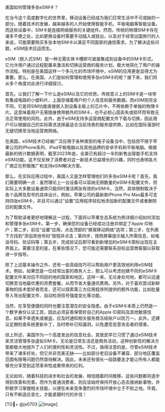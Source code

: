 美国如何管理多张eSIM卡？

在当今这个高度数字化的世界里，移动设备已经成为我们日常生活中不可或缺的一部分。随着技术的发展，越来越多的人开始使用智能手机、平板电脑等智能设备。而这些设备中，SIM卡是连接网络服务的关键组件。然而，传统的物理SIM卡存在诸多不便之处，比如更换设备时需要手动插入或拔出，以及对于经常出国旅行的人来说，可能需要购买多张本地SIM卡以满足不同国家的通信需求。为了解决这些问题，eSIM技术应运而生。

eSIM（嵌入式SIM）是一种无需实体卡槽即可直接集成到设备中的SIM卡形式。它允许用户通过远程配置来激活和切换运营商的服务计划，极大地简化了用户的操作流程。特别是在美国这样一个多元化的市场环境中，eSIM的应用更是显得尤为重要。那么，在美国，人们是如何管理和使用多张eSIM卡的呢？接下来，我们将从多个角度对此进行详细探讨。

首先，让我们了解一下什么是eSIM以及它的优势。传统意义上的SIM卡是一块带有集成电路的小塑料片，上面存储着用户的个人信息和服务数据。而eSIM则完全不同，它是将SIM功能直接嵌入到设备主板上的芯片中，不再依赖于单独的物理卡片。这意味着用户无需随身携带额外的SIM卡，也不必担心因丢失或损坏而导致无法正常使用的风险。此外，由于eSIM支持多运营商配置文件下载与切换，因此用户可以根据自己的实际需求选择最适合当前场景的服务提供商，比如在国际漫游时无缝切换至当地运营商网络。

在美国，eSIM技术已经被广泛应用于各种类型的电子设备当中，包括但不限于苹果公司的iPhone系列、iPad平板电脑以及其他品牌的安卓手机和平板电脑。根据最新的统计数据表明，截至2023年底，全美已有超过一半的新售出智能手机支持eSIM功能。这不仅反映了消费者对这一新技术日益增长的兴趣，同时也表明各大厂商正在积极推广和支持eSIM解决方案。

那么，在实际应用过程中，美国人又是怎样管理他们的多张eSIM卡呢？首先，我们需要明确一点：虽然理论上一台设备可以容纳无限数量的eSIM卡配置文件，但实际上大多数设备通常只能同时激活两张有效的eSIM卡。当然，具体限制取决于各个品牌及型号的具体设计。例如，苹果公司的最新款iPhone Pro Max最多可支持四张eSIM卡，并且可以通过“设置”应用程序轻松地添加新的配置文件或者删除旧的配置文件。

为了帮助读者更好地理解这一过程，下面将以苹果生态系统为例详细介绍如何添加和管理多张eSIM卡。第一步，确保您的设备已经成功注册并绑定了Apple ID账户；第二步，前往“设置”应用，点击顶部的“蜂窝移动网络”选项；第三步，在列表下方找到“添加其他号码”按钮并点击；第四步，按照屏幕提示输入所需信息，如电话号码、验证码等；第五步，完成验证后即可看到新增加的eSIM卡图标出现在主界面上。需要注意的是，在某些情况下，您可能还需要联系目标运营商客服以获取进一步指导。

除了上述基本操作之外，还有一些高级技巧可以帮助用户更高效地利用eSIM技术。例如，如果您是一位经常出差的商务人士，那么可以考虑创建不同的eSIM卡配置文件来对应不同目的地的国家和地区。这样一来，无论身处何地，都可以迅速切换至当地最优惠的资费套餐，从而节省大量通讯费用。另外，对于喜欢尝试新鲜事物的技术爱好者而言，还可以探索第三方应用程序所提供的额外功能，比如批量导入导出配置文件、自动检测信号强度变化等功能。

当然，在享受便捷的同时也要注意潜在的安全隐患。由于eSIM卡本质上仍然是一个数字身份认证工具，因此必须妥善保管好自己的Apple ID密码及其他敏感信息。如果不幸遗失或被盗，应及时通知相关服务商冻结账户以防万一。此外，还建议定期检查系统更新补丁，及时修补已知漏洞，以免遭受恶意攻击者的侵害。

综上所述，美国作为一个高度发达的信息社会，其居民早已习惯了通过eSIM技术来灵活管理多张虚拟SIM卡。无论是日常生活还是商务活动，这种创新性的解决方案都极大地提升了人们的便利性和灵活性。不过，值得注意的是，尽管eSIM技术带来了诸多好处，但它并非完美无缺——比如部分老旧设备不兼容、部分地区覆盖范围有限等问题仍然亟待解决。因此，未来还有很长一段路要走才能让所有人都能够充分享受到这项革命性成果带来的红利。

无论如何，随着科技的进步和社会的发展，相信随着时间推移，这些问题都将逐步得到改善和完善。而作为普通消费者，则应该始终保持开放心态去接纳新事物，并积极学习掌握相关技能，以便在未来竞争激烈的市场环境中立于不败之地。毕竟，只有不断适应变化，才能紧跟时代的步伐！

[TG💪+ @jx0703 ![Image](https://github.com/user-attachments/assets/dbca1d08-cadb-493c-b0ec-ad6f7a83f270)]
